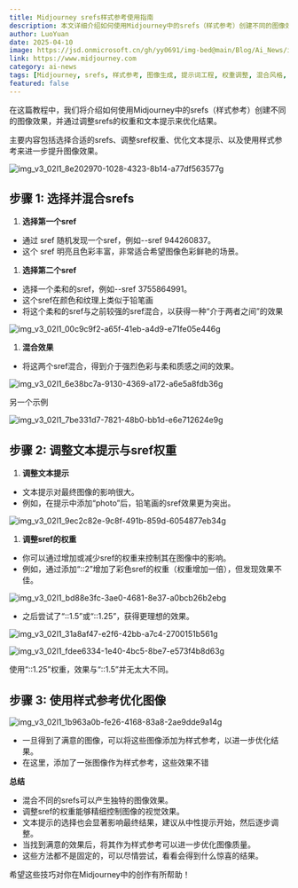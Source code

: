 ```yaml
---
title: Midjourney srefs样式参考使用指南
description: 本文详细介绍如何使用Midjourney中的srefs（样式参考）创建不同的图像效果，包括选择合适的srefs、调整sref权重、优化文本提示以及使用样式参考提升图像效果的完整教程，帮助用户掌握Midjourney高级图像生成技巧。
author: LuoYuan
date: 2025-04-10
image: https://jsd.onmicrosoft.cn/gh/yy0691/img-bed@main/Blog/Ai_News/img_v3_02l1_8e202970-1028-4323-8b14-a77df563577g.jpg
link: https://www.midjourney.com
category: ai-news
tags: [Midjourney, srefs, 样式参考, 图像生成, 提示词工程, 权重调整, 混合风格, AI艺术, 创作技巧]
featured: false
---
```

在这篇教程中，我们将介绍如何使用Midjourney中的srefs（样式参考）创建不同的图像效果，并通过调整srefs的权重和文本提示来优化结果。

主要内容包括选择合适的srefs、调整sref权重、优化文本提示、以及使用样式参考来进一步提升图像效果。

![img_v3_02l1_8e202970-1028-4323-8b14-a77df563577g](https://jsd.onmicrosoft.cn/gh/yy0691/img-bed@main/Blog/Ai_Newsimg_v3_02l1_8e202970-1028-4323-8b14-a77df563577g.jpg)

## **步骤 1: 选择并混合srefs**

1. **选择第一个sref**

- 通过 sref 随机发现一个sref，例如--sref 944260837。
- 这个 sref 明亮且色彩丰富，非常适合希望图像色彩鲜艳的场景。

1. **选择第二个sref**

- 选择一个柔和的sref，例如--sref 3755864991。
- 这个sref在颜色和纹理上类似于铅笔画
- 将这个柔和的sref与之前较强的sref混合，以获得一种“介于两者之间”的效果

![img_v3_02l1_00c9c9f2-a65f-41eb-a4d9-e71fe05e446g](https://jsd.onmicrosoft.cn/gh/yy0691/img-bed@main/Blog/Ai_Newsimg_v3_02l1_00c9c9f2-a65f-41eb-a4d9-e71fe05e446g.jpg)



1. **混合效果**

- 将这两个sref混合，得到介于强烈色彩与柔和质感之间的效果。

![img_v3_02l1_6e38bc7a-9130-4369-a172-a6e5a8fdb36g](https://jsd.onmicrosoft.cn/gh/yy0691/img-bed@main/Blog/Ai_Newsimg_v3_02l1_6e38bc7a-9130-4369-a172-a6e5a8fdb36g.jpg)

另一个示例

![img_v3_02l1_7be331d7-7821-48b0-bb1d-e6e712624e9g](https://jsd.onmicrosoft.cn/gh/yy0691/img-bed@main/Blog/Ai_Newsimg_v3_02l1_7be331d7-7821-48b0-bb1d-e6e712624e9g.jpg)

## **步骤 2: 调整文本提示与sref权重**

1. **调整文本提示**

- 文本提示对最终图像的影响很大。
- 例如，在提示中添加“photo”后，铅笔画的sref效果更为突出。

![img_v3_02l1_9ec2c82e-9c8f-491b-859d-6054877eb34g](https://jsd.onmicrosoft.cn/gh/yy0691/img-bed@main/Blog/Ai_Newsimg_v3_02l1_9ec2c82e-9c8f-491b-859d-6054877eb34g.jpg)



1. **调整sref的权重**

- 你可以通过增加或减少sref的权重来控制其在图像中的影响。
- 例如，通过添加“::2”增加了彩色sref的权重（权重增加一倍），但发现效果不佳。

![img_v3_02l1_bd88e3fc-3ae0-4681-8e37-a0bcb26b2ebg](https://jsd.onmicrosoft.cn/gh/yy0691/img-bed@main/Blog/Ai_Newsimg_v3_02l1_bd88e3fc-3ae0-4681-8e37-a0bcb26b2ebg.jpg)



- 之后尝试了“::1.5”或“::1.25”，获得更理想的效果。

![img_v3_02l1_31a8af47-e2f6-42bb-a7c4-2700151b561g](https://jsd.onmicrosoft.cn/gh/yy0691/img-bed@main/Blog/Ai_Newsimg_v3_02l1_31a8af47-e2f6-42bb-a7c4-2700151b561g.jpg)

![img_v3_02l1_fdee6334-1e40-4bc5-8be7-e573f4b8d63g](https://jsd.onmicrosoft.cn/gh/yy0691/img-bed@main/Blog/Ai_Newsimg_v3_02l1_fdee6334-1e40-4bc5-8be7-e573f4b8d63g.jpg)

使用“::1.25”权重，效果与“::1.5”并无太大不同。

## **步骤 3: 使用样式参考优化图像**

![img_v3_02l1_1b963a0b-fe26-4168-83a8-2ae9dde9a14g](https://jsd.onmicrosoft.cn/gh/yy0691/img-bed@main/Blog/Ai_Newsimg_v3_02l1_1b963a0b-fe26-4168-83a8-2ae9dde9a14g.jpg)

- 一旦得到了满意的图像，可以将这些图像添加为样式参考，以进一步优化结果。
- 在这里，添加了一张图像作为样式参考，这些效果不错



**总结**

- 混合不同的srefs可以产生独特的图像效果。
- 调整sref的权重能够精细控制图像的视觉效果。
- 文本提示的选择也会显著影响最终结果，建议从中性提示开始，然后逐步调整。
- 当找到满意的效果后，将其作为样式参考可以进一步优化图像质量。
- 这些方法都不是固定的，可以尽情尝试，看看会得到什么惊喜的结果。

希望这些技巧对你在Midjourney中的创作有所帮助！
